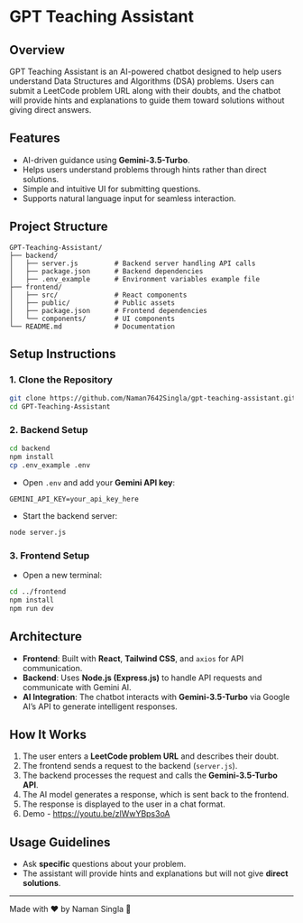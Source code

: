 # GPT Teaching Assistant

## Overview
GPT Teaching Assistant is an AI-powered chatbot designed to help users understand Data Structures and Algorithms (DSA) problems. Users can submit a LeetCode problem URL along with their doubts, and the chatbot will provide hints and explanations to guide them toward solutions without giving direct answers.

## Features
- AI-driven guidance using **Gemini-3.5-Turbo**.
- Helps users understand problems through hints rather than direct solutions.
- Simple and intuitive UI for submitting questions.
- Supports natural language input for seamless interaction.

## Project Structure
```
GPT-Teaching-Assistant/
├── backend/
│   ├── server.js         # Backend server handling API calls
│   ├── package.json      # Backend dependencies
│   ├── .env_example      # Environment variables example file
├── frontend/
│   ├── src/              # React components
│   ├── public/           # Public assets
│   ├── package.json      # Frontend dependencies         
│   └── components/       # UI components
└── README.md             # Documentation
```

## Setup Instructions

### 1. Clone the Repository
```sh
git clone https://github.com/Naman7642Singla/gpt-teaching-assistant.git
cd GPT-Teaching-Assistant
```

### 2. Backend Setup
```sh
cd backend
npm install
cp .env_example .env
```
- Open `.env` and add your **Gemini API key**:
```
GEMINI_API_KEY=your_api_key_here
```
- Start the backend server:
```sh
node server.js
```

### 3. Frontend Setup
- Open a new terminal:
```sh
cd ../frontend
npm install
npm run dev
```

## Architecture
- **Frontend**: Built with **React**, **Tailwind CSS**, and `axios` for API communication.
- **Backend**: Uses **Node.js (Express.js)** to handle API requests and communicate with Gemini AI.
- **AI Integration**: The chatbot interacts with **Gemini-3.5-Turbo** via Google AI’s API to generate intelligent responses.

## How It Works
1. The user enters a **LeetCode problem URL** and describes their doubt.
2. The frontend sends a request to the backend (`server.js`).
3. The backend processes the request and calls the **Gemini-3.5-Turbo API**.
4. The AI model generates a response, which is sent back to the frontend.
5. The response is displayed to the user in a chat format.
6. Demo - https://youtu.be/zlWwYBps3oA
   
## Usage Guidelines
- Ask **specific** questions about your problem.
- The assistant will provide hints and explanations but will not give **direct solutions**.


---
Made with ❤️ by Naman Singla 🚀

